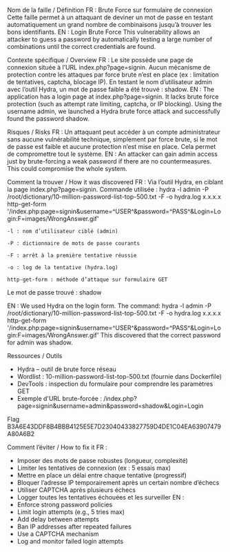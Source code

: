 Nom de la faille / Définition
FR : Brute Force sur formulaire de connexion
Cette faille permet à un attaquant de deviner un mot de passe en testant automatiquement un grand nombre de combinaisons jusqu’à trouver les bons identifiants.
EN : Login Brute Force
This vulnerability allows an attacker to guess a password by automatically testing a large number of combinations until the correct credentials are found.

Contexte spécifique / Overview
FR :
Le site possède une page de connexion située à l’URL index.php?page=signin. Aucun mécanisme de protection contre les attaques par force brute n’est en place (ex : limitation de tentatives, captcha, blocage IP).
En testant le nom d’utilisateur admin avec l’outil Hydra, un mot de passe faible a été trouvé : shadow.
EN :
The application has a login page at index.php?page=signin. It lacks brute force protection (such as attempt rate limiting, captcha, or IP blocking).
Using the username admin, we launched a Hydra brute force attack and successfully found the password shadow.

Risques / Risks
FR :
Un attaquant peut accéder à un compte administrateur sans aucune vulnérabilité technique, simplement par force brute, si le mot de passe est faible et aucune protection n’est mise en place. Cela permet de compromettre tout le système.
EN :
An attacker can gain admin access just by brute-forcing a weak password if there are no countermeasures. This could compromise the whole system.

Comment la trouver / How it was discovered
FR :
Via l’outil Hydra, en ciblant la page index.php?page=signin.
Commande utilisée :
hydra -l admin -P /root/dictionary/10-million-password-list-top-500.txt -F -o hydra.log x.x.x.x http-get-form '/index.php:page=signin&username=^USER^&password=^PASS^&Login=Login:F=images/WrongAnswer.gif'

	-l : nom d’utilisateur ciblé (admin)

	-P : dictionnaire de mots de passe courants

	-F : arrêt à la première tentative réussie

	-o : log de la tentative (hydra.log)

	http-get-form : méthode d’attaque sur formulaire GET
Le mot de passe trouvé : shadow

EN :
We used Hydra on the login form. The command:
hydra -l admin -P /root/dictionary/10-million-password-list-top-500.txt -F -o hydra.log x.x.x.x http-get-form '/index.php:page=signin&username=^USER^&password=^PASS^&Login=Login:F=images/WrongAnswer.gif'
This discovered that the correct password for admin was shadow.

Ressources / Outils
- Hydra – outil de brute force réseau
- Wordlist : 10-million-password-list-top-500.txt (fournie dans Dockerfile)
- DevTools : inspection du formulaire pour comprendre les paramètres GET
- Exemple d'URL brute-forcée :
/index.php?page=signin&username=admin&password=shadow&Login=Login

Flag
B3A6E43DDF8B4BBB4125E5E7D23040433827759D4DE1C04EA63907479A80A6B2

Comment l’éviter / How to fix it
FR :
- Imposer des mots de passe robustes (longueur, complexité)
- Limiter les tentatives de connexion (ex : 5 essais max)
- Mettre en place un délai entre chaque tentative (progressif)
- Bloquer l’adresse IP temporairement après un certain nombre d’échecs
- Utiliser CAPTCHA après plusieurs échecs
- Logger toutes les tentatives échouées et les surveiller
EN :
- Enforce strong password policies
- Limit login attempts (e.g., 5 tries max)
- Add delay between attempts
- Ban IP addresses after repeated failures
- Use a CAPTCHA mechanism
- Log and monitor failed login attempts
